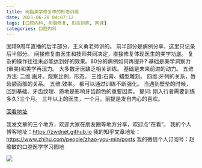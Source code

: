 ```yaml
---
title: 树脂美学修复中的形态训练
date: 2021-06-28 04:07:12
tags: [口腔内科, 树脂修复, 形态训练, 网课]
categories: 口腔内科
---
```

固琦9周年直播的后半部分，王义勇老师讲的。
前半部分是病例分享，这里只记录后半部分。
间接修复由医生和技师共同决定，直接修复体现医生的美学功底。
复杂的操作往往未必能达到好的效果。80分的病例如何再提升?
基础是美学洞察力(审美)和美学再现力。
大多数牙医缺乏相关训练。
基础是未来前进的动力。
五维方法:
二维:画牙。观察比例，形态。
三维:石膏、蜡型雕刻。
四维:牙列的关系，唇齿颌面部的关系。
五维:效率。
都可以通过训练不断强化。
当遇到壁垒的时候，回到基础。牙齿纹理、质地是影响牙齿颜色的重要因素。
提问:
刚入行者需要训练多久?三个月。
三年以上的医生，一个月。前提是发自内心的喜欢。


[回看地址](https://apppontquzl9940.h5.xiaoeknow.com/v2/course/alive/l_60d02a68e4b0f120ffc902cb?app_id=apppONtqUZl9940&pro_id=l_60d02a68e4b0f120ffc902cb&type=2&available=true&share_user_id=u_5ab43e6234bd1_w6fA7WX9KL&share_type=5&scene=%E5%88%86%E4%BA%AB&is_redirect=1)



我发文章的三个地方，欢迎大家在朋友圈等地方分享，欢迎点“在看”。
我的个人博客地址：https://zwdnet.github.io
我的知乎文章地址： https://www.zhihu.com/people/zhao-you-min/posts
我的微信个人订阅号：赵瑜敏的口腔医学学习园地








![](https://zymblog-1258069789.cos.ap-chengdu.myqcloud.com/other/wx.jpg)
